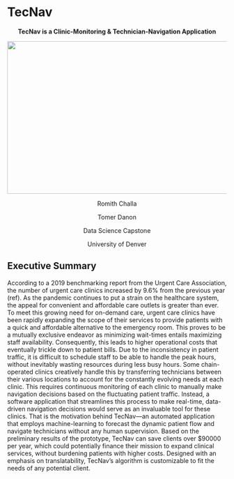 # TecNav
<p align="center">
<b>TecNav is a Clinic-Monitoring & Technician-Navigation Application</b>
</p>
<p align="center">
  <img 
    width="550"
    height="350"
    src="https://user-images.githubusercontent.com/79323360/170838284-edba9418-8f2b-4ca1-a880-db3651fbe247.png"
  >
</p>
<p align="center">
Romith Challa</b>
<p align="center">
Tomer Danon</b>
<p align="center">
Data Science Capstone</b>
<p align="center">
University of Denver</b>
</p>

## Executive Summary
According to a 2019 benchmarking report from the Urgent Care Association, the number of urgent care clinics increased by 9.6% from the previous year (ref). As the pandemic continues to put a strain on the healthcare system, the appeal for convenient and affordable care outlets is greater than ever. To meet this growing need for on-demand care, urgent care clinics have been rapidly expanding the scope of their services to provide patients with a quick and affordable alternative to the emergency room. This proves to be a mutually exclusive endeavor as minimizing wait-times entails maximizing staff availability. Consequently, this leads to higher operational costs that eventually trickle down to patient bills. Due to the inconsistency in patient traffic, it is difficult to schedule staff to be able to handle the peak hours, without inevitably wasting resources during less busy hours. Some chain-operated clinics creatively handle this by transferring technicians between their various locations to account for the constantly evolving needs at each clinic. This requires continuous monitoring of each clinic to manually make navigation decisions based on the fluctuating patient traffic. Instead, a software application that streamlines this process to make real-time, data-driven navigation decisions would serve as an invaluable tool for these clinics. That is the motivation behind TecNav—an automated application that employs machine-learning to forecast the dynamic patient flow and navigate technicians without any human supervision. Based on the preliminary results of the prototype, TecNav can save clients over $90000 per year, which could potentially finance their mission to expand clinical services, without burdening patients with higher costs. Designed with an emphasis on translatability, TecNav’s algorithm is customizable to fit the needs of any potential client.

